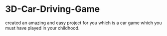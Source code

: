 # 3D-Car-Driving-Game
created an amazing and easy project for you which is a car game which you must have played in your childhood. 
